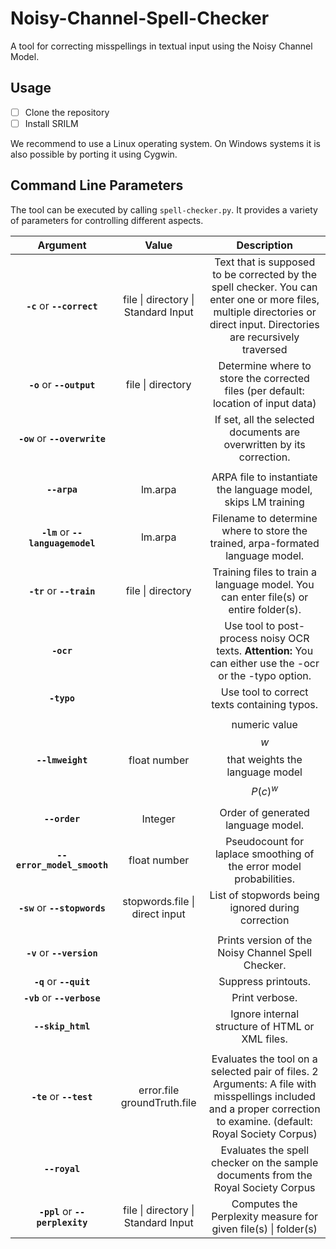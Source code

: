 # Noisy-Channel-Spell-Checker
A tool for correcting misspellings in textual input using the Noisy Channel Model.

## Usage
- [ ] Clone the repository 
- [ ] Install SRILM

We recommend to use a Linux operating system. On Windows systems it is also possible by porting it using Cygwin.

## Command Line Parameters
The tool can be executed by calling ``spell-checker.py``. It provides a variety of parameters for controlling different aspects.

| **Argument**        |    **Value**        | **Description**  |
| :-------------: |:-------------:|:-----:|
| **`-c`** or **`--correct`**       | file \| directory \| Standard Input | Text that is supposed to be corrected by the spell checker. You can enter one or more files, multiple directories or direct input. Directories are recursively traversed  |
| **`-o`** or **`--output`**       | file \| directory  | Determine where to store the corrected files (per default: location of input data) |
| **`-ow`** or **`--overwrite`**       |  | If set, all the selected documents are overwritten by its correction. |
|      | |  |
| **`--arpa`**      | lm.arpa | ARPA file to instantiate the language model, skips LM training  |
| **`-lm`** or **`--languagemodel`**       | lm.arpa | Filename to determine where to store the trained, arpa-formated language model. |
| **`-tr`** or **`--train`**       | file \| directory | Training files to train a language model. You can enter file(s) or entire folder(s). |
| **`-ocr`**       |  | Use tool to post-process noisy OCR texts. **Attention:** You can either use the -ocr or the -typo option.  |
| **`-typo`**       |  | Use tool to correct texts containing typos. |
|      | |  |
| **`--lmweight`**  | float number |  numeric value $$w$$ that weights the language model $$P(c)^w$$ |
| **`--order`**        | Integer | Order of generated language model. |
| **`--error_model_smooth`**| float number | Pseudocount for laplace smoothing of the error model probabilities. |
| **`-sw`** or **`--stopwords`**       | stopwords.file \| direct input | List of stopwords being ignored during correction |
|      | |  |
| **`-v`** or **`--version`**       |  | Prints version of the Noisy Channel Spell Checker. |
| **`-q`** or **`--quit`**       | | Suppress printouts. |
| **`-vb`** or **`--verbose`**       |  |  Print verbose. |
| **`--skip_html`**   |  | Ignore internal structure of HTML or XML files. |
|      | |  |
| **`-te`** or **`--test`**       |  error.file  groundTruth.file | Evaluates the tool on a selected pair of files. 2 Arguments: A file with misspellings included and a proper correction to examine. (default: Royal Society Corpus) |
| **`--royal`**      | | Evaluates the spell checker on the sample documents from the Royal Society Corpus |
| **`-ppl`** or **`--perplexity`**       | file \| directory \| Standard Input | Computes the Perplexity measure for given file(s) \| folder(s) |
